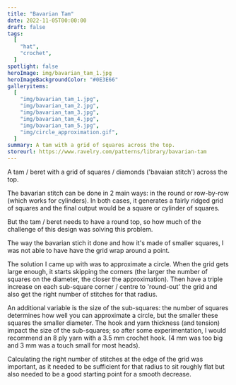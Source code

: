 ```yaml
---
title: "Bavarian Tam"
date: 2022-11-05T00:00:00
draft: false
tags:
  [
    "hat",
    "crochet",
  ]
spotlight: false
heroImage: img/bavarian_tam_1.jpg
heroImageBackgroundColor: "#0E3E66"
galleryitems:
  [
    "img/bavarian_tam_1.jpg",
    "img/bavarian_tam_2.jpg",
    "img/bavarian_tam_3.jpg",
    "img/bavarian_tam_4.jpg",
    "img/bavarian_tam_5.jpg",
    "img/circle_approximation.gif",
  ]
summary: A tam with a grid of squares across the top.
storeurl: https://www.ravelry.com/patterns/library/bavarian-tam
---
```


A tam / beret with a grid of squares / diamonds ('bavaian stitch') across the top.

The bavarian stitch can be done in 2 main ways: in the round or row-by-row (which works for cylinders).
In both cases, it generates a fairly ridged grid of squares and the final output would be a square or cylinder of squares.

But the tam / beret needs to have a round top, so how much of the challenge of this design was solving this problem.

The way the bavarian stich it done and how it's made of smaller squares, I was not able to have have the grid wrap around a point.

The solution I came up with was to approximate a circle. When the grid gets large enough, it starts skipping the corners (the larger the number of squares on the diameter, the closer the approximation).
Then have a triple increase on each sub-square corner / centre to 'round-out' the grid and also get the right number of stitches for that radius.

An additional variable is the size of the sub-squares: the number of squares determines how well you can approximate a circle, but the smaller these squares the smaller diameter.
The hook and yarn thickness (and tension) impact the size of the sub-squares; so after some experimentation, I would recommend an 8 ply yarn with a 3.5 mm crochet hook.
(4 mm was too big and 3 mm was a touch small for most heads).

Calculating the right number of stitches at the edge of the grid was important, as it needed to be sufficient for that radius to sit roughly flat but also needed to be a good starting point for a smooth decrease.
